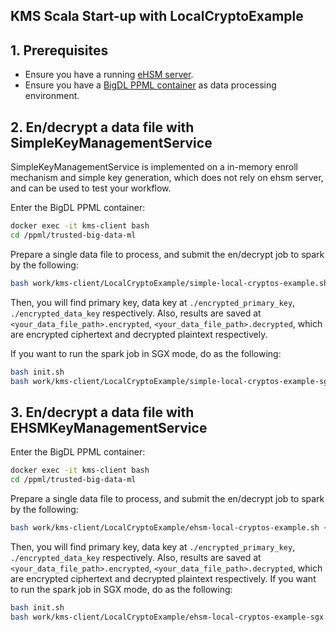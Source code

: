 ## **KMS Scala Start-up with LocalCryptoExample**

## 1. Prerequisites

- Ensure you have a running [eHSM server](https://github.com/intel-analytics/BigDL/tree/main/ppml/kms-client#1-deploy-bigdl-ppml-with-kms-server).
- Ensure you have a [BigDL PPML container](https://github.com/intel-analytics/BigDL/tree/main/ppml/kms-client#31-start-a-bigdl-ppml-container-with-kms-client) as data processing environment.

## 2. En/decrypt a data file with SimpleKeyManagementService

SimpleKeyManagementService is implemented on a in-memory enroll mechanism and simple key generation, which does not rely on ehsm server, and can be used to test your workflow.

Enter the BigDL PPML container:

```bash
docker exec -it kms-client bash
cd /ppml/trusted-big-data-ml
```

Prepare a single data file to process, and submit the en/decrypt job to spark by the following:

```bash
bash work/kms-client/LocalCryptoExample/simple-local-cryptos-example.sh <your_data_file_path> <spark_local_ip>
```

Then, you will find primary key, data key at `./encrypted_primary_key`, `./encrypted_data_key` respectively. Also, results are saved at `<your_data_file_path>.encrypted`,  `<your_data_file_path>.decrypted`, which are encrypted ciphertext and decrypted plaintext respectively.

If you want to run the spark job in SGX mode, do as the following:

```bash
bash init.sh
bash work/kms-client/LocalCryptoExample/simple-local-cryptos-example-sgx.sh <your_data_file_path> <spark_local_ip>
```

## 3. En/decrypt a data file with EHSMKeyManagementService

Enter the BigDL PPML container:

```bash
docker exec -it kms-client bash
cd /ppml/trusted-big-data-ml
```

Prepare a single data file to process, and submit the en/decrypt job to spark by the following:

```bash
bash work/kms-client/LocalCryptoExample/ehsm-local-cryptos-example.sh <your_data_file_path> <ehsm_kms_server_ip> <ehsm_kms_server_port> <spark_local_ip>
```

Then, you will find primary key, data key at `./encrypted_primary_key`, `./encrypted_data_key` respectively. Also, results are saved at `<your_data_file_path>.encrypted`,  `<your_data_file_path>.decrypted`, which are encrypted ciphertext and decrypted plaintext respectively.
If you want to run the spark job in SGX mode, do as the following:
```bash
bash init.sh
bash work/kms-client/LocalCryptoExample/ehsm-local-cryptos-example-sgx.sh <your_data_file_path> <spark_local_ip>
```
